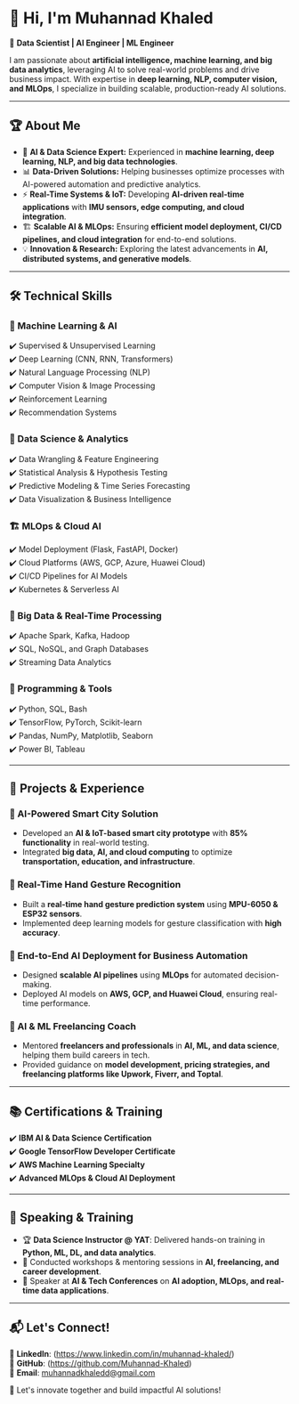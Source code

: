 # 👋 Hi, I'm Muhannad Khaled  

🚀 **Data Scientist | AI Engineer | ML Engineer**  

I am passionate about **artificial intelligence, machine learning, and big data analytics**, leveraging AI to solve real-world problems and drive business impact. With expertise in **deep learning, NLP, computer vision, and MLOps**, I specialize in building scalable, production-ready AI solutions.  

---

## 🏆 About Me  

- 🔬 **AI & Data Science Expert:** Experienced in **machine learning, deep learning, NLP, and big data technologies**.  
- 📊 **Data-Driven Solutions:** Helping businesses optimize processes with AI-powered automation and predictive analytics.  
- ⚡ **Real-Time Systems & IoT:** Developing **AI-driven real-time applications** with **IMU sensors, edge computing, and cloud integration**.  
- 🏗️ **Scalable AI & MLOps:** Ensuring **efficient model deployment, CI/CD pipelines, and cloud integration** for end-to-end solutions.  
- 💡 **Innovation & Research:** Exploring the latest advancements in **AI, distributed systems, and generative models**.  

---

## 🛠️ Technical Skills  

### 🧠 Machine Learning & AI  
✔️ Supervised & Unsupervised Learning  
✔️ Deep Learning (CNN, RNN, Transformers)  
✔️ Natural Language Processing (NLP)  
✔️ Computer Vision & Image Processing  
✔️ Reinforcement Learning  
✔️ Recommendation Systems  

### 💾 Data Science & Analytics  
✔️ Data Wrangling & Feature Engineering  
✔️ Statistical Analysis & Hypothesis Testing  
✔️ Predictive Modeling & Time Series Forecasting  
✔️ Data Visualization & Business Intelligence  

### 🏗️ MLOps & Cloud AI  
✔️ Model Deployment (Flask, FastAPI, Docker)  
✔️ Cloud Platforms (AWS, GCP, Azure, Huawei Cloud)  
✔️ CI/CD Pipelines for AI Models  
✔️ Kubernetes & Serverless AI  

### 🏢 Big Data & Real-Time Processing  
✔️ Apache Spark, Kafka, Hadoop  
✔️ SQL, NoSQL, and Graph Databases  
✔️ Streaming Data Analytics  

### 🔧 Programming & Tools  
✔️ Python, SQL, Bash  
✔️ TensorFlow, PyTorch, Scikit-learn  
✔️ Pandas, NumPy, Matplotlib, Seaborn  
✔️ Power BI, Tableau  

---

## 🌟 Projects & Experience  

### **🔹 AI-Powered Smart City Solution**  
- Developed an **AI & IoT-based smart city prototype** with **85% functionality** in real-world testing.  
- Integrated **big data, AI, and cloud computing** to optimize **transportation, education, and infrastructure**.  

### **🔹 Real-Time Hand Gesture Recognition**  
- Built a **real-time hand gesture prediction system** using **MPU-6050 & ESP32 sensors**.  
- Implemented deep learning models for gesture classification with **high accuracy**.  

### **🔹 End-to-End AI Deployment for Business Automation**  
- Designed **scalable AI pipelines** using **MLOps** for automated decision-making.  
- Deployed AI models on **AWS, GCP, and Huawei Cloud**, ensuring real-time performance.  

### **🔹 AI & ML Freelancing Coach**  
- Mentored **freelancers and professionals** in **AI, ML, and data science**, helping them build careers in tech.  
- Provided guidance on **model development, pricing strategies, and freelancing platforms like Upwork, Fiverr, and Toptal**.  

---

## 📚 Certifications & Training  

✔️ **IBM AI & Data Science Certification**  
✔️ **Google TensorFlow Developer Certificate**  
✔️ **AWS Machine Learning Specialty**  
✔️ **Advanced MLOps & Cloud AI Deployment**  

---

## 🎤 Speaking & Training  

- 🏆 **Data Science Instructor @ YAT**: Delivered hands-on training in **Python, ML, DL, and data analytics**.  
- 🎤 Conducted workshops & mentoring sessions in **AI, freelancing, and career development**.  
- 📢 Speaker at **AI & Tech Conferences** on **AI adoption, MLOps, and real-time data applications**.  

---

## 📬 Let's Connect!  

💼 **LinkedIn**: (https://www.linkedin.com/in/muhannad-khaled/)  
📂 **GitHub**: (https://github.com/Muhannad-Khaled)  
📧 **Email**: muhannadkhaledd@gmail.com   

🚀 Let's innovate together and build impactful AI solutions!  
